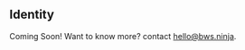 ## Identity

<aside class="notice">
Coming Soon! Want to know more? contact <a href="mailto:hello@bws.ninja">hello@bws.ninja</a>.
</aside>